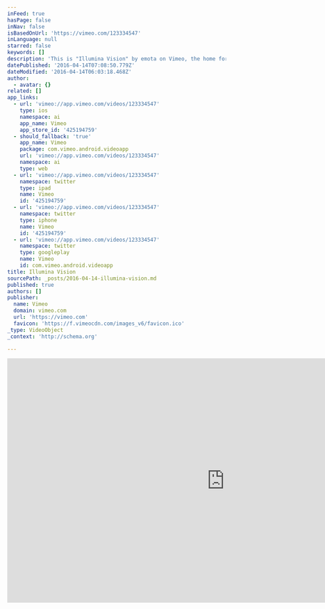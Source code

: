 ```yaml
---
inFeed: true
hasPage: false
inNav: false
isBasedOnUrl: 'https://vimeo.com/123334547'
inLanguage: null
starred: false
keywords: []
description: 'This is "Illumina Vision" by emota on Vimeo, the home for high quality videos and the people who love them.'
datePublished: '2016-04-14T07:08:50.779Z'
dateModified: '2016-04-14T06:03:18.468Z'
author:
  - avatar: {}
related: []
app_links:
  - url: 'vimeo://app.vimeo.com/videos/123334547'
    type: ios
    namespace: ai
    app_name: Vimeo
    app_store_id: '425194759'
  - should_fallback: 'true'
    app_name: Vimeo
    package: com.vimeo.android.videoapp
    url: 'vimeo://app.vimeo.com/videos/123334547'
    namespace: ai
    type: web
  - url: 'vimeo://app.vimeo.com/videos/123334547'
    namespace: twitter
    type: ipad
    name: Vimeo
    id: '425194759'
  - url: 'vimeo://app.vimeo.com/videos/123334547'
    namespace: twitter
    type: iphone
    name: Vimeo
    id: '425194759'
  - url: 'vimeo://app.vimeo.com/videos/123334547'
    namespace: twitter
    type: googleplay
    name: Vimeo
    id: com.vimeo.android.videoapp
title: Illumina Vision
sourcePath: _posts/2016-04-14-illumina-vision.md
published: true
authors: []
publisher:
  name: Vimeo
  domain: vimeo.com
  url: 'https://vimeo.com'
  favicon: 'https://f.vimeocdn.com/images_v6/favicon.ico'
_type: VideoObject
_context: 'http://schema.org'

---
```

<iframe src="https://cdn.embedly.com/widgets/media.html?src=https%3A%2F%2Fplayer.vimeo.com%2Fvideo%2F123334547&amp;src_secure=1&amp;url=https%3A%2F%2Fvimeo.com%2F123334547&amp;image=https%3A%2F%2Fi.vimeocdn.com%2Fvideo%2F512629556_1280x720.jpg&amp;key=b7d04c9b404c499eba89ee7072e1c4f7&amp;type=text%2Fhtml&amp;schema=vimeo" width="1000" height="563" scrolling="no" frameborder="0" allowfullscreen="allowfullscreen" style=""></iframe>